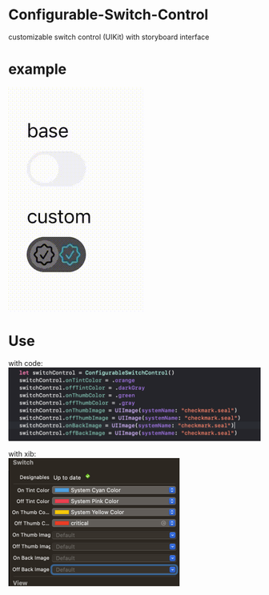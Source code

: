 # Configurable-Switch-Control
customizable switch control (UIKit) with storyboard interface

# example
![example](https://github.com/maxpetrov44/Configurable-Switch-Control/blob/a5998121fb27735c5de6d47af79ebdd19cc7324b/assets/2023-06-13%2016.02.29.gif)

# Use
<p>
with code: <br>
<img width="566" alt="image" src="https://github.com/maxpetrov44/Configurable-Switch-Control/blob/a5998121fb27735c5de6d47af79ebdd19cc7324b/assets/%D0%A1%D0%BD%D0%B8%D0%BC%D0%BE%D0%BA%20%D1%8D%D0%BA%D1%80%D0%B0%D0%BD%D0%B0%202023-06-13%20%D0%B2%2015.51.30.png">
  </p>
  <p>
with xib: <br>
<img width="342" alt="image" src="https://github.com/maxpetrov44/Configurable-Switch-Control/blob/a5998121fb27735c5de6d47af79ebdd19cc7324b/assets/%D0%A1%D0%BD%D0%B8%D0%BC%D0%BE%D0%BA%20%D1%8D%D0%BA%D1%80%D0%B0%D0%BD%D0%B0%202023-06-13%20%D0%B2%2015.59.30.png">
  </p>
  

